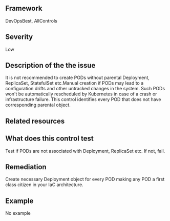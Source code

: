 ## Framework
DevOpsBest, AllControls
 
## Severity
Low

## Description of the the issue
It is not recommended to create PODs without parental Deployment, ReplicaSet, StatefulSet etc.Manual creation if PODs may lead to a configuration drifts and other untracked changes in the system. Such PODs won't be automatically rescheduled by Kubernetes in case of a crash or infrastructure failure. This control identifies every POD that does not have corresponding parental object.
 
## Related resources

## What does this control test
Test if PODs are not associated with Deployment, ReplicaSet etc. If not, fail.
 
## Remediation
Create necessary Deployment object for every POD making any POD a first class citizen in your IaC architecture.
 
## Example
No example
